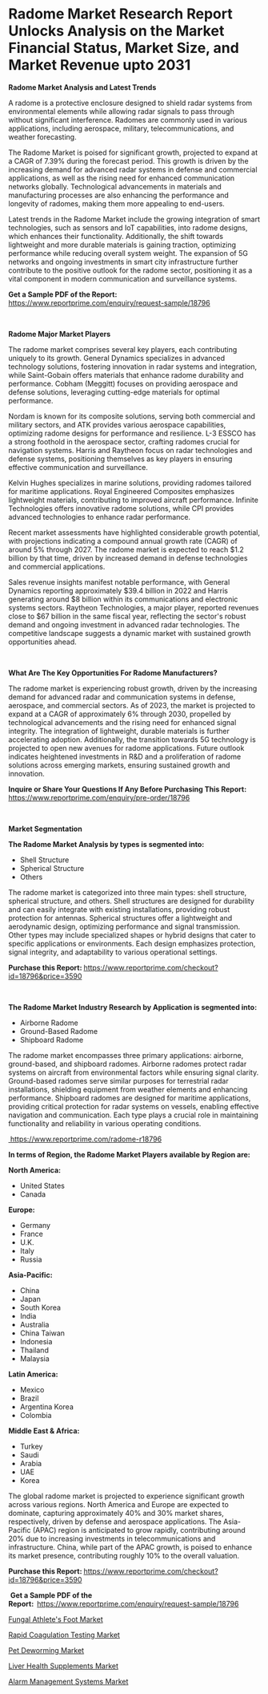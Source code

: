 <p><h1>Radome Market Research Report Unlocks Analysis on the Market Financial Status, Market Size, and Market Revenue upto 2031</h1></p><p><strong>Radome Market Analysis and Latest Trends</strong></p>
<p><p>A radome is a protective enclosure designed to shield radar systems from environmental elements while allowing radar signals to pass through without significant interference. Radomes are commonly used in various applications, including aerospace, military, telecommunications, and weather forecasting.</p><p>The Radome Market is poised for significant growth, projected to expand at a CAGR of 7.39% during the forecast period. This growth is driven by the increasing demand for advanced radar systems in defense and commercial applications, as well as the rising need for enhanced communication networks globally. Technological advancements in materials and manufacturing processes are also enhancing the performance and longevity of radomes, making them more appealing to end-users.</p><p>Latest trends in the Radome Market include the growing integration of smart technologies, such as sensors and IoT capabilities, into radome designs, which enhances their functionality. Additionally, the shift towards lightweight and more durable materials is gaining traction, optimizing performance while reducing overall system weight. The expansion of 5G networks and ongoing investments in smart city infrastructure further contribute to the positive outlook for the radome sector, positioning it as a vital component in modern communication and surveillance systems.</p></p>
<p><strong>Get a Sample PDF of the Report:&nbsp;</strong> <a href="https://www.reportprime.com/enquiry/request-sample/18796?utm_campaign=100&utm_medium=2&utm_source=Github&utm_content=ia&utm_term=22112024&utm_id=radome">https://www.reportprime.com/enquiry/request-sample/18796</a></p>
<p>&nbsp;</p>
<p><strong>Radome Major Market Players</strong></p>
<p><p>The radome market comprises several key players, each contributing uniquely to its growth. General Dynamics specializes in advanced technology solutions, fostering innovation in radar systems and integration, while Saint-Gobain offers materials that enhance radome durability and performance. Cobham (Meggitt) focuses on providing aerospace and defense solutions, leveraging cutting-edge materials for optimal performance.</p><p>Nordam is known for its composite solutions, serving both commercial and military sectors, and ATK provides various aerospace capabilities, optimizing radome designs for performance and resilience. L-3 ESSCO has a strong foothold in the aerospace sector, crafting radomes crucial for navigation systems. Harris and Raytheon focus on radar technologies and defense systems, positioning themselves as key players in ensuring effective communication and surveillance.</p><p>Kelvin Hughes specializes in marine solutions, providing radomes tailored for maritime applications. Royal Engineered Composites emphasizes lightweight materials, contributing to improved aircraft performance. Infinite Technologies offers innovative radome solutions, while CPI provides advanced technologies to enhance radar performance.</p><p>Recent market assessments have highlighted considerable growth potential, with projections indicating a compound annual growth rate (CAGR) of around 5% through 2027. The radome market is expected to reach $1.2 billion by that time, driven by increased demand in defense technologies and commercial applications.</p><p>Sales revenue insights manifest notable performance, with General Dynamics reporting approximately $39.4 billion in 2022 and Harris generating around $8 billion within its communications and electronic systems sectors. Raytheon Technologies, a major player, reported revenues close to $67 billion in the same fiscal year, reflecting the sector's robust demand and ongoing investment in advanced radar technologies. The competitive landscape suggests a dynamic market with sustained growth opportunities ahead.</p></p>
<p>&nbsp;</p>
<p><strong>What Are The Key Opportunities For Radome Manufacturers?</strong></p>
<p><p>The radome market is experiencing robust growth, driven by the increasing demand for advanced radar and communication systems in defense, aerospace, and commercial sectors. As of 2023, the market is projected to expand at a CAGR of approximately 6% through 2030, propelled by technological advancements and the rising need for enhanced signal integrity. The integration of lightweight, durable materials is further accelerating adoption. Additionally, the transition towards 5G technology is projected to open new avenues for radome applications. Future outlook indicates heightened investments in R&D and a proliferation of radome solutions across emerging markets, ensuring sustained growth and innovation.</p></p>
<p><strong>Inquire or Share Your Questions If Any Before Purchasing This Report:</strong> <a href="https://www.reportprime.com/enquiry/pre-order/18796?utm_campaign=100&utm_medium=2&utm_source=Github&utm_content=ia&utm_term=22112024&utm_id=radome">https://www.reportprime.com/enquiry/pre-order/18796</a></p>
<p>&nbsp;</p>
<p><strong>Market Segmentation</strong></p>
<p><strong>The Radome Market Analysis by types is segmented into:</strong></p>
<p><ul><li>Shell Structure</li><li>Spherical Structure</li><li>Others</li></ul></p>
<p><p>The radome market is categorized into three main types: shell structure, spherical structure, and others. Shell structures are designed for durability and can easily integrate with existing installations, providing robust protection for antennas. Spherical structures offer a lightweight and aerodynamic design, optimizing performance and signal transmission. Other types may include specialized shapes or hybrid designs that cater to specific applications or environments. Each design emphasizes protection, signal integrity, and adaptability to various operational settings.</p></p>
<p><strong>Purchase this Report:&nbsp;</strong><a href="https://www.reportprime.com/checkout?id=18796&price=3590&utm_campaign=100&utm_medium=2&utm_source=Github&utm_content=ia&utm_term=22112024&utm_id=radome">https://www.reportprime.com/checkout?id=18796&price=3590</a></p>
<p>&nbsp;</p>
<p><strong>The Radome Market Industry Research by Application is segmented into:</strong></p>
<p><ul><li>Airborne Radome</li><li>Ground-Based Radome</li><li>Shipboard Radome</li></ul></p>
<p><p>The radome market encompasses three primary applications: airborne, ground-based, and shipboard radomes. Airborne radomes protect radar systems on aircraft from environmental factors while ensuring signal clarity. Ground-based radomes serve similar purposes for terrestrial radar installations, shielding equipment from weather elements and enhancing performance. Shipboard radomes are designed for maritime applications, providing critical protection for radar systems on vessels, enabling effective navigation and communication. Each type plays a crucial role in maintaining functionality and reliability in various operating conditions.</p></p>
<p><a href="https://www.reportprime.com/radome-r18796?utm_campaign=100&utm_medium=2&utm_source=Github&utm_content=ia&utm_term=22112024&utm_id=radome">&nbsp;https://www.reportprime.com/radome-r18796</a></p>
<p><strong>In terms of Region, the Radome Market Players available by Region are:</strong></p>
<p>
    <p> <strong> North America: </strong>
        <ul>
            <li>United States</li>
            <li>Canada</li>
        </ul>
        </p> 
    <p> <strong> Europe: </strong>
        <ul>
            <li>Germany</li>
            <li>France</li>
            <li>U.K.</li>
            <li>Italy</li>
            <li>Russia</li>
        </ul>
        </p> 
    <p> <strong> Asia-Pacific: </strong>
        <ul>
            <li>China</li>
            <li>Japan</li>
            <li>South Korea</li>
            <li>India</li>
            <li>Australia</li>
            <li>China Taiwan</li>
            <li>Indonesia</li>
            <li>Thailand</li>
            <li>Malaysia</li>
        </ul>
        </p> 
    <p> <strong> Latin America: </strong>
        <ul>
            <li>Mexico</li>
            <li>Brazil</li>
            <li>Argentina Korea</li>
            <li>Colombia</li>
        </ul>
        </p> 
    <p> <strong> Middle East & Africa: </strong>
        <ul>
            <li>Turkey</li>
            <li>Saudi</li>
            <li>Arabia</li>
            <li>UAE</li>
            <li>Korea</li>
        </ul>
    </p>
    </p>
<p><p>The global radome market is projected to experience significant growth across various regions. North America and Europe are expected to dominate, capturing approximately 40% and 30% market shares, respectively, driven by defense and aerospace applications. The Asia-Pacific (APAC) region is anticipated to grow rapidly, contributing around 20% due to increasing investments in telecommunications and infrastructure. China, while part of the APAC growth, is poised to enhance its market presence, contributing roughly 10% to the overall valuation.</p></p>
<p><strong>Purchase this Report: </strong><a href="https://www.reportprime.com/checkout?id=18796&price=3590&utm_campaign=100&utm_medium=2&utm_source=Github&utm_content=ia&utm_term=22112024&utm_id=radome">https://www.reportprime.com/checkout?id=18796&price=3590</a></p>
<p>&nbsp;<strong>Get a Sample PDF of the Report:&nbsp;&nbsp;</strong><a href="https://www.reportprime.com/enquiry/request-sample/18796?utm_campaign=100&utm_medium=2&utm_source=Github&utm_content=ia&utm_term=22112024&utm_id=radome">https://www.reportprime.com/enquiry/request-sample/18796</a></p>
<p><strong></strong></p>
<p><p><a href="https://issuu.com/reportprime-2/docs/fungal-athletes-foot-market-size-20_2d4d73f75899e9?utm_campaign=100&utm_medium=2&utm_source=Github&utm_content=ia&utm_term=22112024&utm_id=radome">Fungal Athlete's Foot Market</a></p><p><a href="https://www.linkedin.com/pulse/growth-forecast-rapid-coagulation-testing-market-competitive-41iye?utm_campaign=100&utm_medium=2&utm_source=Github&utm_content=ia&utm_term=22112024&utm_id=radome">Rapid Coagulation Testing Market</a></p><p><a href="https://issuu.com/reportprime-2/docs/pet-deworming-market-size-2030.pptx_b0ee09bcc91ee0?utm_campaign=100&utm_medium=2&utm_source=Github&utm_content=ia&utm_term=22112024&utm_id=radome">Pet Deworming Market</a></p><p><a href="https://www.linkedin.com/pulse/liver-health-supplements-market-outlook-2024-2031-trends-qgnbe?utm_campaign=100&utm_medium=2&utm_source=Github&utm_content=ia&utm_term=22112024&utm_id=radome">Liver Health Supplements Market</a></p><p><a href="https://www.linkedin.com/pulse/understanding-alarm-management-systems-market-comprehensive-rmqee?utm_campaign=100&utm_medium=2&utm_source=Github&utm_content=ia&utm_term=22112024&utm_id=radome">Alarm Management Systems Market</a></p></p>